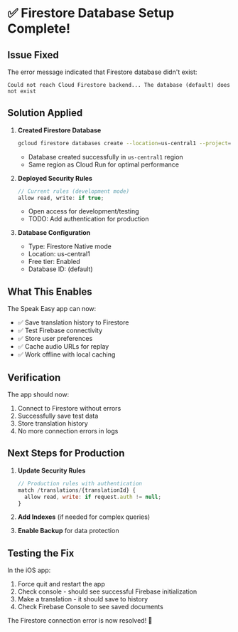 # ✅ Firestore Database Setup Complete!

## Issue Fixed

The error message indicated that Firestore database didn't exist:
```
Could not reach Cloud Firestore backend... The database (default) does not exist
```

## Solution Applied

1. **Created Firestore Database**
   ```bash
   gcloud firestore databases create --location=us-central1 --project=universal-translator-prod
   ```
   - Database created successfully in `us-central1` region
   - Same region as Cloud Run for optimal performance

2. **Deployed Security Rules**
   ```javascript
   // Current rules (development mode)
   allow read, write: if true;
   ```
   - Open access for development/testing
   - TODO: Add authentication for production

3. **Database Configuration**
   - Type: Firestore Native mode
   - Location: us-central1
   - Free tier: Enabled
   - Database ID: (default)

## What This Enables

The Speak Easy app can now:
- ✅ Save translation history to Firestore
- ✅ Test Firebase connectivity
- ✅ Store user preferences
- ✅ Cache audio URLs for replay
- ✅ Work offline with local caching

## Verification

The app should now:
1. Connect to Firestore without errors
2. Successfully save test data
3. Store translation history
4. No more connection errors in logs

## Next Steps for Production

1. **Update Security Rules**
   ```javascript
   // Production rules with authentication
   match /translations/{translationId} {
     allow read, write: if request.auth != null;
   }
   ```

2. **Add Indexes** (if needed for complex queries)

3. **Enable Backup** for data protection

## Testing the Fix

In the iOS app:
1. Force quit and restart the app
2. Check console - should see successful Firebase initialization
3. Make a translation - it should save to history
4. Check Firebase Console to see saved documents

The Firestore connection error is now resolved! 🎉